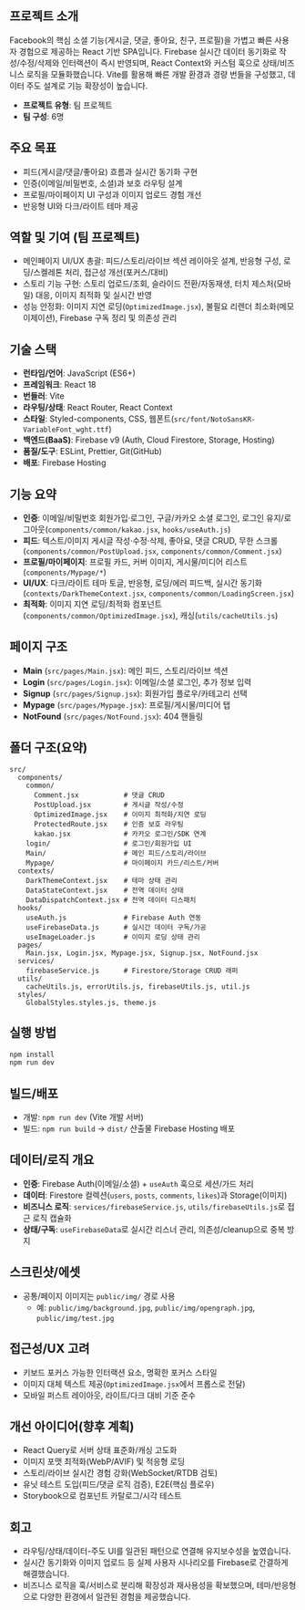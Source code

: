 ## 프로젝트 소개

Facebook의 핵심 소셜 기능(게시글, 댓글, 좋아요, 친구, 프로필)을 가볍고 빠른 사용자 경험으로 제공하는 React 기반 SPA입니다. Firebase 실시간 데이터 동기화로 작성/수정/삭제와 인터랙션이 즉시 반영되며, React Context와 커스텀 훅으로 상태/비즈니스 로직을 모듈화했습니다. Vite를 활용해 빠른 개발 환경과 경량 번들을 구성했고, 데이터 주도 설계로 기능 확장성이 높습니다.

- **프로젝트 유형**: 팀 프로젝트
- **팀 구성**: 6명

## 주요 목표

- 피드(게시글/댓글/좋아요) 흐름과 실시간 동기화 구현
- 인증(이메일/비밀번호, 소셜)과 보호 라우팅 설계
- 프로필/마이페이지 UI 구성과 이미지 업로드 경험 개선
- 반응형 UI와 다크/라이트 테마 제공

## 역할 및 기여 (팀 프로젝트)
- 메인페이지 UI/UX 총괄: 피드/스토리/라이브 섹션 레이아웃 설계, 반응형 구성, 로딩/스켈레톤 처리, 접근성 개선(포커스/대비)
- 스토리 기능 구현: 스토리 업로드/조회, 슬라이드 전환/자동재생, 터치 제스처(모바일) 대응, 이미지 최적화 및 실시간 반영
- 성능 안정화: 이미지 지연 로딩(`OptimizedImage.jsx`), 불필요 리렌더 최소화(메모이제이션), Firebase 구독 정리 및 의존성 관리


## 기술 스택

- **런타임/언어**: JavaScript (ES6+)
- **프레임워크**: React 18
- **번들러**: Vite
- **라우팅/상태**: React Router, React Context
- **스타일**: Styled-components, CSS, 웹폰트(`src/font/NotoSansKR-VariableFont_wght.ttf`)
- **백엔드(BaaS)**: Firebase v9 (Auth, Cloud Firestore, Storage, Hosting)
- **품질/도구**: ESLint, Prettier, Git(GitHub)
- **배포**: Firebase Hosting

## 기능 요약

- **인증**: 이메일/비밀번호 회원가입·로그인, 구글/카카오 소셜 로그인, 로그인 유지/로그아웃(`components/common/kakao.jsx`, `hooks/useAuth.js`)
- **피드**: 텍스트/이미지 게시글 작성·수정·삭제, 좋아요, 댓글 CRUD, 무한 스크롤(`components/common/PostUpload.jsx`, `components/common/Comment.jsx`)
- **프로필/마이페이지**: 프로필 카드, 커버 이미지, 게시물/미디어 리스트(`components/Mypage/*`)
- **UI/UX**: 다크/라이트 테마 토글, 반응형, 로딩/에러 피드백, 실시간 동기화(`contexts/DarkThemeContext.jsx`, `components/common/LoadingScreen.jsx`)
- **최적화**: 이미지 지연 로딩/최적화 컴포넌트(`components/common/OptimizedImage.jsx`), 캐싱(`utils/cacheUtils.js`)

## 페이지 구조

- **Main** (`src/pages/Main.jsx`): 메인 피드, 스토리/라이브 섹션
- **Login** (`src/pages/Login.jsx`): 이메일/소셜 로그인, 추가 정보 입력
- **Signup** (`src/pages/Signup.jsx`): 회원가입 플로우/카테고리 선택
- **Mypage** (`src/pages/Mypage.jsx`): 프로필/게시물/미디어 탭
- **NotFound** (`src/pages/NotFound.jsx`): 404 핸들링

## 폴더 구조(요약)

```text
src/
  components/
    common/
      Comment.jsx           # 댓글 CRUD
      PostUpload.jsx        # 게시글 작성/수정
      OptimizedImage.jsx    # 이미지 최적화/지연 로딩
      ProtectedRoute.jsx    # 인증 보호 라우팅
      kakao.jsx             # 카카오 로그인/SDK 연계
    login/                  # 로그인/회원가입 UI
    Main/                   # 메인 피드/스토리/라이브
    Mypage/                 # 마이페이지 카드/리스트/커버
  contexts/
    DarkThemeContext.jsx    # 테마 상태 관리
    DataStateContext.jsx    # 전역 데이터 상태
    DataDispatchContext.jsx # 전역 데이터 디스패치
  hooks/
    useAuth.js              # Firebase Auth 연동
    useFirebaseData.js      # 실시간 데이터 구독/가공
    useImageLoader.js       # 이미지 로딩 상태 관리
  pages/
    Main.jsx, Login.jsx, Mypage.jsx, Signup.jsx, NotFound.jsx
  services/
    firebaseService.js      # Firestore/Storage CRUD 래퍼
  utils/
    cacheUtils.js, errorUtils.js, firebaseUtils.js, util.js
  styles/
    GlobalStyles.styles.js, theme.js
```

## 실행 방법

```bash
npm install
npm run dev
```

## 빌드/배포

- 개발: `npm run dev` (Vite 개발 서버)
- 빌드: `npm run build` → `dist/` 산출물 Firebase Hosting 배포

## 데이터/로직 개요

- **인증**: Firebase Auth(이메일/소셜) + `useAuth` 훅으로 세션/가드 처리
- **데이터**: Firestore 컬렉션(`users`, `posts`, `comments`, `likes`)과 Storage(이미지)
- **비즈니스 로직**: `services/firebaseService.js`, `utils/firebaseUtils.js`로 접근 로직 캡슐화
- **상태/구독**: `useFirebaseData`로 실시간 리스너 관리, 의존성/cleanup으로 중복 방지

## 스크린샷/에셋

- 공통/페이지 이미지는 `public/img/` 경로 사용
  - 예: `public/img/background.jpg`, `public/img/opengraph.jpg`, `public/img/test.jpg`

## 접근성/UX 고려

- 키보드 포커스 가능한 인터랙션 요소, 명확한 포커스 스타일
- 이미지 대체 텍스트 제공(`OptimizedImage.jsx`에서 프롭스로 전달)
- 모바일 퍼스트 레이아웃, 라이트/다크 대비 기준 준수

## 개선 아이디어(향후 계획)

- React Query로 서버 상태 표준화/캐싱 고도화
- 이미지 포맷 최적화(WebP/AVIF) 및 적응형 로딩
- 스토리/라이브 실시간 경험 강화(WebSocket/RTDB 검토)
- 유닛 테스트 도입(피드/댓글 로직 검증), E2E(핵심 플로우)
- Storybook으로 컴포넌트 카탈로그/시각 테스트

## 회고

- 라우팅/상태/데이터-주도 UI를 일관된 패턴으로 연결해 유지보수성을 높였습니다.
- 실시간 동기화와 이미지 업로드 등 실제 사용자 시나리오를 Firebase로 간결하게 해결했습니다.
- 비즈니스 로직을 훅/서비스로 분리해 확장성과 재사용성을 확보했으며, 테마/반응형으로 다양한 환경에서 일관된 경험을 제공했습니다.


